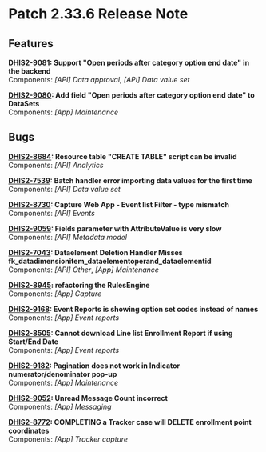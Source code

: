 # Patch 2.33.6 Release Note

## Features

**[DHIS2-9081](https://jira.dhis2.org/browse/DHIS2-9081): Support "Open periods after category option end date" in the backend**  
Components: _[API] Data approval_, _[API] Data value set_  

**[DHIS2-9080](https://jira.dhis2.org/browse/DHIS2-9080): Add field "Open periods after category option end date" to DataSets**  
Components: _[App] Maintenance_  

## Bugs

**[DHIS2-8684](https://jira.dhis2.org/browse/DHIS2-8684): Resource table "CREATE TABLE" script can be invalid**  
Components: _[API] Analytics_

**[DHIS2-7539](https://jira.dhis2.org/browse/DHIS2-7539): Batch handler error importing data values for the first time**  
Components: _[API] Data value set_  

**[DHIS2-8730](https://jira.dhis2.org/browse/DHIS2-8730): Capture Web App - Event list Filter - type mismatch**  
Components: _[API] Events_

**[DHIS2-9059](https://jira.dhis2.org/browse/DHIS2-9059): Fields parameter with AttributeValue is very slow**  
Components: _[API] Metadata model_

**[DHIS2-7043](https://jira.dhis2.org/browse/DHIS2-7043): Dataelement Deletion Handler Misses fk_datadimensionitem_dataelementoperand_dataelementid**  
Components: _[API] Other_, _[App] Maintenance_

**[DHIS2-8945](https://jira.dhis2.org/browse/DHIS2-8945): refactoring the RulesEngine**  
Components: _[App] Capture_

**[DHIS2-9168](https://jira.dhis2.org/browse/DHIS2-9168): Event Reports is showing option set codes instead of names**  
Components: _[App] Event reports_

**[DHIS2-8505](https://jira.dhis2.org/browse/DHIS2-8505): Cannot download Line list Enrollment Report if using Start/End Date**  
Components: _[App] Event reports_

**[DHIS2-9182](https://jira.dhis2.org/browse/DHIS2-9182): Pagination does not work in Indicator numerator/denominator pop-up**  
Components: _[App] Maintenance_

**[DHIS2-9052](https://jira.dhis2.org/browse/DHIS2-9052): Unread Message Count incorrect**  
Components: _[App] Messaging_

**[DHIS2-8772](https://jira.dhis2.org/browse/DHIS2-8772): COMPLETING a Tracker case will DELETE enrollment point coordinates**  
Components: _[App] Tracker capture_

